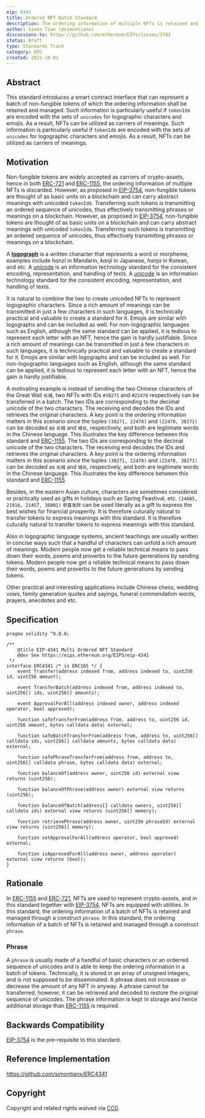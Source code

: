 ```yaml
---
eip: 4341
title: Ordered NFT Batch Standard
description: The ordering information of multiple NFTs is retained and managed
author: Simon Tian (@simontianx)
discussions-to: https://github.com/ethereum/EIPs/issues/3782
status: Draft
type: Standards Track
category: ERC
created: 2021-10-01
---
```


## Abstract
This standard introduces a smart contract interface that can represent a batch of non-fungible tokens of which the ordering information shall be retained and managed. Such information is particularly useful if `tokenId`s are encoded with the sets of `unicodes` for logographic characters and emojis. As a result, NFTs can be utilized as carriers of meanings. Such information is particularly useful if `tokenId`s are encoded with the sets of `unicodes` for logographic characters and emojis. As a result, NFTs can be utilized as carriers of meanings.

## Motivation
Non-fungible tokens are widely accepted as carriers of crypto-assets, hence in both [ERC-721](./eip-721.md) and [ERC-1155](./eip-1155.md), the ordering information of multiple NFTs is discarded. However, as proposed in [EIP-3754](./eip-3754.md), non-fungible tokens are thought of as basic units on a blockchain and can carry abstract meanings with unicoded `tokenId`s. Transferring such tokens is transmitting an ordered sequence of unicodes, thus effectively transmitting phrases or meanings on a blockchain. However, as proposed in [EIP-3754](./eip-3754.md), non-fungible tokens are thought of as basic units on a blockchain and can carry abstract meanings with unicoded `tokenId`s. Transferring such tokens is transmitting an ordered sequence of unicodes, thus effectively transmitting phrases or meanings on a blockchain.

A **[logograph](https://en.wikipedia.org/wiki/Logogram)** is a written character that represents a word or morpheme, examples include _hanzi_ in Mandarin, _kanji_ in Japanese, _hanja_ in Korean, and etc. A [unicode](https://en.wikipedia.org/wiki/Unicode) is an information technology standard for the consistent encoding, representation, and handling of texts. A [unicode](https://en.wikipedia.org/wiki/Unicode) is an information technology standard for the consistent encoding, representation, and handling of texts.

It is natural to combine the two to create unicoded NFTs to represent logographic characters. Since a rich amount of meanings can be transmitted in just a few characters in such languages, it is technically practical and valuable to create a standard for it. Emojis are similar with logographs and can be included as well. For non-logographic languages such as English, although the same standard can be applied, it is tedious to represent each letter with an NFT, hence the gain is hardly justifiable. Since a rich amount of meanings can be transmitted in just a few characters in such languages, it is technically practical and valuable to create a standard for it. Emojis are similar with logographs and can be included as well. For non-logographic languages such as English, although the same standard can be applied, it is tedious to represent each letter with an NFT, hence the gain is hardly justifiable.

A motivating example is instead of sending the two Chinese characters of the Great Wall `长城`, two NFTs with IDs `#38271` and `#22478` respectively can be transferred in a batch. The two IDs are corresponding to the decimal unicode of the two characters. The receiving end decodes the IDs and retrieves the original characters. A key point is the ordering information matters in this scenario since the tuples `(38271, 22478)` and `(22478, 38271)` can be decoded as `长城` and `城长`, respectively, and both are legitimate words in the Chinese language. This illustrates the key difference between this standard and [ERC-1155](./eip-1155.md). The two IDs are corresponding to the decimal unicode of the two characters. The receiving end decodes the IDs and retrieves the original characters. A key point is the ordering information matters in this scenario since the tuples `(38271, 22478)` and `(22478, 38271)` can be decoded as `长城` and `城长`, respectively, and both are legitimate words in the Chinese language. This illustrates the key difference between this standard and [ERC-1155](./eip-1155.md).

Besides, in the eastern Asian culture, characters are sometimes considered or practically used as gifts in holidays such as Spring Feastival, etc. `(24685, 21916, 21457, 36001)` `恭喜发财` can be used literally as a gift to express the best wishes for financial prosperity. It is therefore cuturally natural to transfer tokens to express meanings with this standard. It is therefore cuturally natural to transfer tokens to express meanings with this standard.

Also in logographic language systems, ancient teachings are usually written in concise ways such that a handful of characters can unfold a rich amount of meanings. Modern people now get a reliable technical means to pass down their words, poems and proverbs to the future generations by sending tokens. Modern people now get a reliable technical means to pass down their words, poems and proverbs to the future generations by sending tokens.

Other practical and interesting applications include Chinese chess, wedding vows, family generation quotes and sayings, funeral commendation words, prayers, anecdotes and etc.

## Specification
```
pragma solidity ^0.8.0;

/**
    @title EIP-4341 Multi Ordered NFT Standard
    @dev See https://eips.ethereum.org/EIPS/eip-4341
 */
interface ERC4341 /* is ERC165 */ {
    event Transfer(address indexed from, address indexed to, uint256 id, uint256 amount);

    event TransferBatch(address indexed from, address indexed to, uint256[] ids, uint256[] amounts);

    event ApprovalForAll(address indexed owner, address indexed operator, bool approved);

    function safeTransferFrom(address from, address to, uint256 id, uint256 amount, bytes calldata data) external;

    function safeBatchTransferFrom(address from, address to, uint256[] calldata ids, uint256[] calldata amounts, bytes calldata data) external;

    function safePhraseTransferFrom(address from, address to, uint256[] calldata phrase, bytes calldata data) external;

    function balanceOf(address owner, uint256 id) external view returns (uint256);

    function balanceOfPhrase(address owner) external view returns (uint256);

    function balanceOfBatch(address[] calldata owners, uint256[] calldata ids) external view returns (uint256[] memory);

    function retrievePhrase(address owner, uint256 phraseId) external view returns (uint256[] memory);

    function setApprovalForAll(address operator, bool approved) external;

    function isApprovedForAll(address owner, address operator) external view returns (bool);
}
```

## Rationale
In [ERC-1155](./eip-1155.md) and [ERC-721](./eip-721.md), NFTs are used to represent crypto-assets, and in this standard together with [EIP-3754](./eip-3754.md), NFTs are equipped with utilities. In this standard, the ordering information of a batch of NFTs is retained and managed through a construct `phrase`. In this standard, the ordering information of a batch of NFTs is retained and managed through a construct `phrase`.

### Phrase
A `phrase` is usually made of a handful of basic characters or an orderred sequence of unicodes and is able to keep the ordering information in a batch of tokens. Technically, it is stored in an array of unsigned integers, and is not supposed to be disseminated. A phrase does not increase or decrease the amount of any NFT in anyway. A phrase cannot be transferred, however, it can be retrieved and decoded to restore the original sequence of unicodes. The phrase information is kept in storage and hence additional storage than [ERC-1155](./eip-1155.md) is required.

## Backwards Compatibility
[EIP-3754](./eip-3754.md) is the pre-requisite to this standard.

## Reference Implementation
https://github.com/simontianx/ERC4341

## Copyright
Copyright and related rights waived via [CC0](../LICENSE.md).
